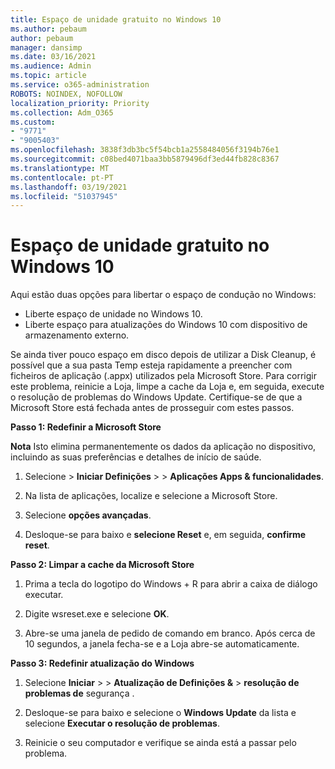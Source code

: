 ```yaml
---
title: Espaço de unidade gratuito no Windows 10
ms.author: pebaum
author: pebaum
manager: dansimp
ms.date: 03/16/2021
ms.audience: Admin
ms.topic: article
ms.service: o365-administration
ROBOTS: NOINDEX, NOFOLLOW
localization_priority: Priority
ms.collection: Adm_O365
ms.custom:
- "9771"
- "9005403"
ms.openlocfilehash: 3838f3db3bc5f54bcb1a2558484056f3194b76e1
ms.sourcegitcommit: c08bed4071baa3bb5879496df3ed44fb828c8367
ms.translationtype: MT
ms.contentlocale: pt-PT
ms.lasthandoff: 03/19/2021
ms.locfileid: "51037945"
---
```

# <a name="free-up-drive-space-in-windows-10"></a>Espaço de unidade gratuito no Windows 10

Aqui estão duas opções para libertar o espaço de condução no Windows:

- Liberte espaço de unidade no Windows 10.
- Liberte espaço para atualizações do Windows 10 com dispositivo de armazenamento externo.

Se ainda tiver pouco espaço em disco depois de utilizar a Disk Cleanup, é possível que a sua pasta Temp esteja rapidamente a preencher com ficheiros de aplicação (.appx) utilizados pela Microsoft Store. Para corrigir este problema, reinicie a Loja, limpe a cache da Loja e, em seguida, execute o resolução de problemas do Windows Update. Certifique-se de que a Microsoft Store está fechada antes de prosseguir com estes passos.

**Passo 1: Redefinir a Microsoft Store**

**Nota** Isto elimina permanentemente os dados da aplicação no dispositivo, incluindo as suas preferências e detalhes de início de saúde.

1. Selecione   >  **Iniciar Definições**  >    >  **Aplicações Apps & funcionalidades**.

1. Na lista de aplicações, localize e selecione a Microsoft Store.

1. Selecione **opções avançadas**.

1. Desloque-se para baixo e **selecione Reset** e, em seguida, **confirme reset**.

**Passo 2: Limpar a cache da Microsoft Store**

1. Prima a tecla do logotipo do Windows + R para abrir a caixa de diálogo executar.

1. Digite wsreset.exe e selecione **OK**.

1. Abre-se uma janela de pedido de comando em branco. Após cerca de 10 segundos, a janela fecha-se e a Loja abre-se automaticamente.

**Passo 3: Redefinir atualização do Windows**

1. Selecione **Iniciar**  >    >  **Atualização de Definições &**  >  **resolução de problemas de** segurança .

1. Desloque-se para baixo e selecione o **Windows Update** da lista e selecione **Executar o resolução de problemas**.

1. Reinicie o seu computador e verifique se ainda está a passar pelo problema.

